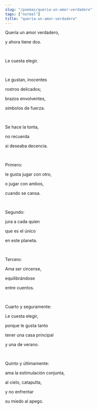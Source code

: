 ```yaml
---
slug: "/poemas/queria-un-amor-verdadero"
tags: ["normal"]
title: "quería-un-amor-verdadero"
---
```

Quería un amor verdadero,

y ahora tiene dos.

&nbsp;

Le cuesta elegir.

&nbsp;

Le gustan, inocentes

rostros delicados;

brazos envolventes,

símbolos de fuerza.

&nbsp;

Se hace la tonta,

no recuerda

si deseaba decencia.

&nbsp;

Primero:

le gusta jugar con otro,

o jugar con ambos,

cuando se cansa.

&nbsp;

Segundo:

jura a cada quien

que es el único 

en este planeta.

&nbsp;

Tercero:

Ama ser circense,

equilibrándose 

entre cuentos.

&nbsp;

Cuarto y seguramente:

Le cuesta elegir,

porque le gusta tanto

tener una casa principal

y una de verano.

&nbsp;

Quinto y últimamente:

ama la estimulación conjunta,

al cielo, catapulta,

y no enfrentar 

su miedo al apego.